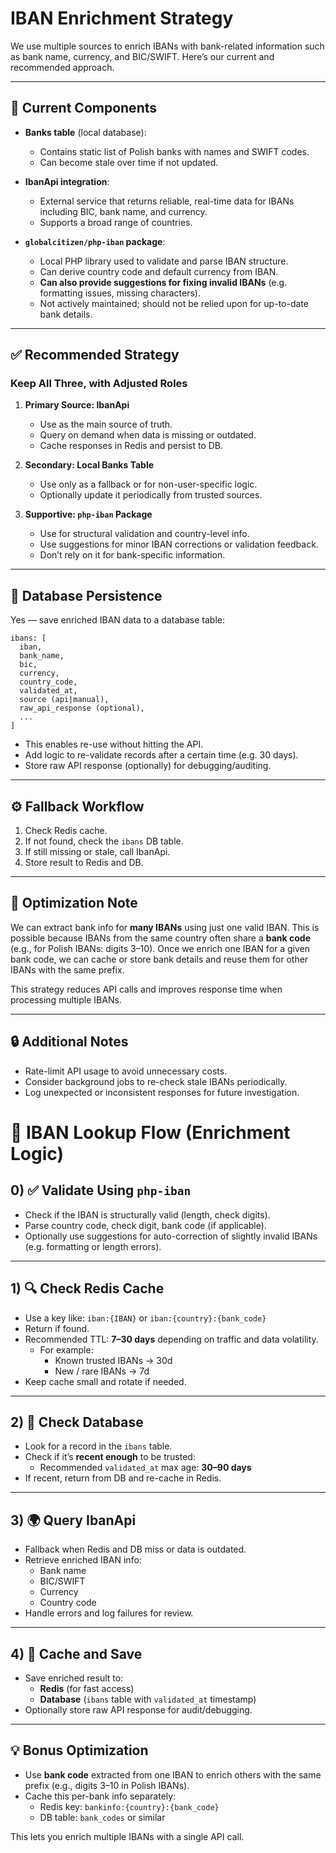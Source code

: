 # IBAN Enrichment Strategy

We use multiple sources to enrich IBANs with bank-related information such as bank name, currency, and BIC/SWIFT. Here’s our current and recommended approach.

---

## 🧩 Current Components

- **Banks table** (local database): 
  - Contains static list of Polish banks with names and SWIFT codes.
  - Can become stale over time if not updated.

- **IbanApi integration**:
  - External service that returns reliable, real-time data for IBANs including BIC, bank name, and currency.
  - Supports a broad range of countries.

- **`globalcitizen/php-iban` package**:
  - Local PHP library used to validate and parse IBAN structure.
  - Can derive country code and default currency from IBAN.
  - **Can also provide suggestions for fixing invalid IBANs** (e.g. formatting issues, missing characters).
  - Not actively maintained; should not be relied upon for up-to-date bank details.

---

## ✅ Recommended Strategy

### Keep All Three, with Adjusted Roles

1. **Primary Source: IbanApi**
   - Use as the main source of truth.
   - Query on demand when data is missing or outdated.
   - Cache responses in Redis and persist to DB.

2. **Secondary: Local Banks Table**
   - Use only as a fallback or for non-user-specific logic.
   - Optionally update it periodically from trusted sources.

3. **Supportive: `php-iban` Package**
   - Use for structural validation and country-level info.
   - Use suggestions for minor IBAN corrections or validation feedback.
   - Don’t rely on it for bank-specific information.

---

## 💾 Database Persistence

Yes — save enriched IBAN data to a database table:

```plaintext
ibans: [
  iban,
  bank_name,
  bic,
  currency,
  country_code,
  validated_at,
  source (api|manual),
  raw_api_response (optional),
  ...
]
```

- This enables re-use without hitting the API.
- Add logic to re-validate records after a certain time (e.g. 30 days).
- Store raw API response (optionally) for debugging/auditing.

---

## ⚙️ Fallback Workflow

1. Check Redis cache.
2. If not found, check the `ibans` DB table.
3. If still missing or stale, call IbanApi.
4. Store result to Redis and DB.

---

## 🧠 Optimization Note

We can extract bank info for **many IBANs** using just one valid IBAN. This is possible because IBANs from the same country often share a **bank code** (e.g., for Polish IBANs: digits 3–10). Once we enrich one IBAN for a given bank code, we can cache or store bank details and reuse them for other IBANs with the same prefix.

This strategy reduces API calls and improves response time when processing multiple IBANs.

---

## 🔒 Additional Notes

- Rate-limit API usage to avoid unnecessary costs.
- Consider background jobs to re-check stale IBANs periodically.
- Log unexpected or inconsistent responses for future investigation.


# 🔄 IBAN Lookup Flow (Enrichment Logic)

## 0) ✅ Validate Using `php-iban`
- Check if the IBAN is structurally valid (length, check digits).
- Parse country code, check digit, bank code (if applicable).
- Optionally use suggestions for auto-correction of slightly invalid IBANs (e.g. formatting or length errors).

---

## 1) 🔍 Check Redis Cache
- Use a key like: `iban:{IBAN}` or `iban:{country}:{bank_code}`
- Return if found.
- Recommended TTL: **7–30 days** depending on traffic and data volatility.
  - For example: 
    - Known trusted IBANs → 30d
    - New / rare IBANs → 7d
- Keep cache small and rotate if needed.

---

## 2) 🧾 Check Database
- Look for a record in the `ibans` table.
- Check if it’s **recent enough** to be trusted:
  - Recommended `validated_at` max age: **30–90 days**
- If recent, return from DB and re-cache in Redis.

---

## 3) 🌍 Query IbanApi
- Fallback when Redis and DB miss or data is outdated.
- Retrieve enriched IBAN info:
  - Bank name
  - BIC/SWIFT
  - Currency
  - Country code
- Handle errors and log failures for review.

---

## 4) 💾 Cache and Save
- Save enriched result to:
  - **Redis** (for fast access)
  - **Database** (`ibans` table with `validated_at` timestamp)
- Optionally store raw API response for audit/debugging.

---

## 💡 Bonus Optimization

- Use **bank code** extracted from one IBAN to enrich others with the same prefix (e.g., digits 3–10 in Polish IBANs).
- Cache this per-bank info separately:
  - Redis key: `bankinfo:{country}:{bank_code}`
  - DB table: `bank_codes` or similar

This lets you enrich multiple IBANs with a single API call.